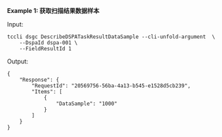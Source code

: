 **Example 1: 获取扫描结果数据样本**



Input: 

```
tccli dsgc DescribeDSPATaskResultDataSample --cli-unfold-argument  \
    --DspaId dspa-001 \
    --FieldResultId 1
```

Output: 
```
{
    "Response": {
        "RequestId": "20569756-56ba-4a13-b545-e1528d5cb239",
        "Items": [
            {
                "DataSample": "1000"
            }
        ]
    }
}
```

